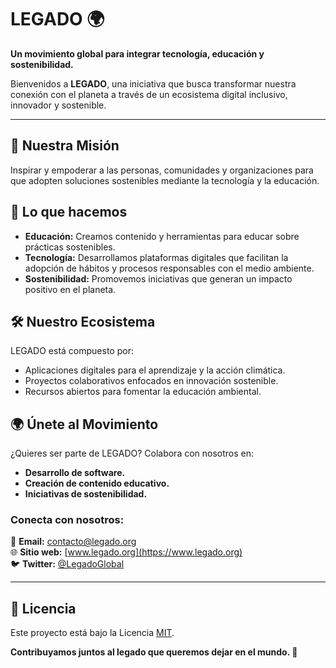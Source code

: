 # LEGADO 🌍  

**Un movimiento global para integrar tecnología, educación y sostenibilidad.**  

Bienvenidos a **LEGADO**, una iniciativa que busca transformar nuestra conexión con el planeta a través de un ecosistema digital inclusivo, innovador y sostenible.  

---

## 🌟 **Nuestra Misión**  
Inspirar y empoderar a las personas, comunidades y organizaciones para que adopten soluciones sostenibles mediante la tecnología y la educación.  

## 🚀 **Lo que hacemos**  
- **Educación:** Creamos contenido y herramientas para educar sobre prácticas sostenibles.  
- **Tecnología:** Desarrollamos plataformas digitales que facilitan la adopción de hábitos y procesos responsables con el medio ambiente.  
- **Sostenibilidad:** Promovemos iniciativas que generan un impacto positivo en el planeta.  

## 🛠️ **Nuestro Ecosistema**  
LEGADO está compuesto por:  
- Aplicaciones digitales para el aprendizaje y la acción climática.  
- Proyectos colaborativos enfocados en innovación sostenible.  
- Recursos abiertos para fomentar la educación ambiental.  

## 🌍 **Únete al Movimiento**  
¿Quieres ser parte de LEGADO? Colabora con nosotros en:  
- **Desarrollo de software.**  
- **Creación de contenido educativo.**  
- **Iniciativas de sostenibilidad.**  

### Conecta con nosotros:  
📧 **Email:** contacto@legado.org  
🌐 **Sitio web:** [www.legado.org](https://www.legado.org)  
🐦 **Twitter:** [@LegadoGlobal](https://twitter.com/LegadoGlobal)  

---

## 📜 **Licencia**  
Este proyecto está bajo la Licencia [MIT](LICENSE).  

**Contribuyamos juntos al legado que queremos dejar en el mundo. 🌿**  

